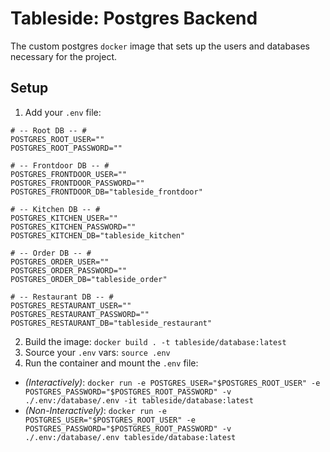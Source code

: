 # Tableside: Postgres Backend

The custom postgres `docker` image that sets up the users and databases necessary for the project.

## Setup

1. Add your `.env` file:
```env
# -- Root DB -- #
POSTGRES_ROOT_USER=""
POSTGRES_ROOT_PASSWORD=""

# -- Frontdoor DB -- #
POSTGRES_FRONTDOOR_USER=""
POSTGRES_FRONTDOOR_PASSWORD=""
POSTGRES_FRONTDOOR_DB="tableside_frontdoor"

# -- Kitchen DB -- #
POSTGRES_KITCHEN_USER=""
POSTGRES_KITCHEN_PASSWORD=""
POSTGRES_KITCHEN_DB="tableside_kitchen"

# -- Order DB -- #
POSTGRES_ORDER_USER=""
POSTGRES_ORDER_PASSWORD=""
POSTGRES_ORDER_DB="tableside_order"

# -- Restaurant DB -- #
POSTGRES_RESTAURANT_USER=""
POSTGRES_RESTAURANT_PASSWORD=""
POSTGRES_RESTAURANT_DB="tableside_restaurant"
```
2. Build the image: `docker build . -t tableside/database:latest`
3. Source your `.env` vars: `source .env`
4. Run the container and mount the `.env` file:
- _(Interactively)_: `docker run -e POSTGRES_USER="$POSTGRES_ROOT_USER" -e POSTGRES_PASSWORD="$POSTGRES_ROOT_PASSWORD" -v ./.env:/database/.env -it tableside/database:latest`
- _(Non-Interactively)_: `docker run -e POSTGRES_USER="$POSTGRES_ROOT_USER" -e POSTGRES_PASSWORD="$POSTGRES_ROOT_PASSWORD" -v ./.env:/database/.env tableside/database:latest`
